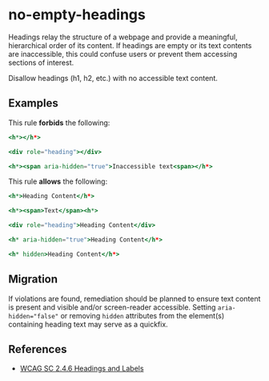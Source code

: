 # no-empty-headings

Headings relay the structure of a webpage and provide a meaningful, hierarchical order of its content. If headings are empty or its text contents are inaccessible, this could confuse users or prevent them accessing sections of interest.

Disallow headings (h1, h2, etc.) with no accessible text content.

## Examples

This rule **forbids** the following:

```hbs
<h*></h*>
```

```hbs
<div role="heading"></div>
```

```hbs
<h*><span aria-hidden="true">Inaccessible text<span></h*>
```

This rule **allows** the following:

```hbs
<h*>Heading Content</h*>
```

```hbs
<h*><span>Text</span><h*>
```

```hbs
<div role="heading">Heading Content</div>
```

```hbs
<h* aria-hidden="true">Heading Content</h*>
```

```hbs
<h* hidden>Heading Content</h*>
```

## Migration

If violations are found, remediation should be planned to ensure text content is present and visible and/or screen-reader accessible. Setting `aria-hidden="false"` or removing `hidden` attributes from the element(s) containing heading text may serve as a quickfix.

## References

- [WCAG SC 2.4.6 Headings and Labels](https://www.w3.org/TR/UNDERSTANDING-WCAG20/navigation-mechanisms-descriptive.html)
